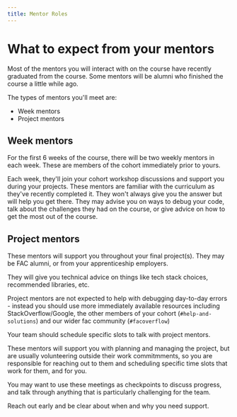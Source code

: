```yaml
---
title: Mentor Roles
---
```


# What to expect from your mentors

Most of the mentors you will interact with on the course have recently graduated from the course. Some mentors will be alumni who finished the course a little while ago.

The types of mentors you'll meet are:

- Week mentors
- Project mentors

## Week mentors

For the first 6 weeks of the course, there will be two weekly mentors in each week. These are members of the cohort immediately prior to yours.

Each week, they'll join your cohort workshop discussions and support you during your projects. These mentors are familiar with the curriculum as they've recently completed it. They won't always give you the answer but will help you get there. They may advise you on ways to debug your code, talk about the challenges they had on the course, or give advice on how to get the most out of the course.

## Project mentors

These mentors will support you throughout your final project(s). They may be FAC alumni, or from your apprenticeship employers.

They will give you technical advice on things like tech stack choices, recommended libraries, etc.

Project mentors are not expected to help with debugging day-to-day errors - instead you should use more immediately available resources including StackOverflow/Google, the other members of your cohort (`#help-and-solutions`) and our wider fac community (`#facoverflow`)

Your team should schedule specific slots to talk with project mentors.

These mentors will support you with planning and managing the project, but are usually volunteering outside their work commitmments, so you are responsible for reaching out to them and scheduling specific time slots that work for them, and for you.

You may want to use these meetings as checkpoints to discuss progress, and talk through anything that is particularly challenging for the team.

Reach out early and be clear about when and why you need support.
